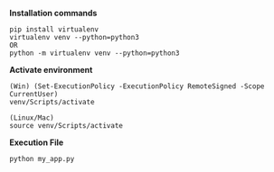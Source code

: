 **Installation commands**
```
pip install virtualenv    
virtualenv venv --python=python3
OR 
python -m virtualenv venv --python=python3
```

**Activate environment**
```
(Win) (Set-ExecutionPolicy -ExecutionPolicy RemoteSigned -Scope CurrentUser)
venv/Scripts/activate

(Linux/Mac)
source venv/Scripts/activate
```

**Execution File**
```
python my_app.py
```